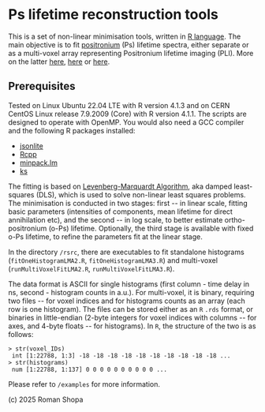 # Ps lifetime reconstruction tools

This is a set of non-linear minimisation tools, written in [R language](https://cran.r-project.org/). The main objective is to fit [positronium](https://en.wikipedia.org/wiki/Positronium) (Ps) lifetime spectra, either separate or as a multi-voxel array representing Positronium lifetime imaging (PLI). More on the latter [here](https://doi.org/10.1109/TMI.2024.3357659), [here](https://koza.if.uj.edu.pl/files/d0bf762aba4f68695caac0f1d5745279/09059856.pdf) or [here](https://arxiv.org/abs/2501.04145).


## Prerequisites
Tested on Linux Ubuntu 22.04 LTE with R version 4.1.3 and on CERN CentOS Linux release 7.9.2009 (Core) with R version 4.1.1. The scripts are designed to operate with OpenMP. You would also need a GCC compiler and the following R packages installed:
* [jsonlite](https://cran.r-project.org/web/packages/jsonlite/index.html)
* [Rcpp](https://cran.r-project.org/web/packages/Rcpp/index.html)
* [minpack.lm](https://cran.r-project.org/web/packages/minpack.lm/index.html)
* [ks](https://cran.r-project.org/web/packages/ks/index.html)

The fitting is based on [Levenberg-Marquardt Algorithm](https://www.sciencedirect.com/topics/engineering/levenberg-marquardt-algorithm), aka damped least-squares (DLS), which is used to solve non-linear least squares problems. The minimisation is conducted in two stages: first -- in linear scale, fitting basic parameters (intensities of components, mean lifetime for direct annihilation etc), and the second -- in log scale, to better estimate ortho-positronium (o-Ps) lifetime. Optionally, the third stage is available with fixed o-Ps lifetime, to refine the parameters fit at the linear stage. 

In the directory ```/rsrc```,  there are executables to fit standalone histograms (```fitOneHistogramLMA2.R```, ```fitOneHistogramLMA3.R```) and multi-voxel (```runMultiVoxelFitLMA2.R```, ```runMultiVoxelFitLMA3.R```). 

The data format is ASCII for single histograms (first column - time delay in ns, second - histogram counts in a.u.). For multi-voxel, it is binary, requiring two files -- for voxel indices and for histograms counts as an array (each row is one histogram). The files can be stored either as an ```R``` ```.rds``` format, or binaries in little-endian (2-byte integers for voxel indices with columns -- for axes, and 4-byte floats -- for histograms). In ```R```, the structure of the two is as follows:

```
> str(voxel_IDs)
 int [1:22788, 1:3] -18 -18 -18 -18 -18 -18 -18 -18 -18 -18 ...
> str(histograms)
 num [1:22788, 1:137] 0 0 0 0 0 0 0 0 0 0 ...
```
Please refer to ```/examples``` for more information.

(c) 2025 Roman Shopa
